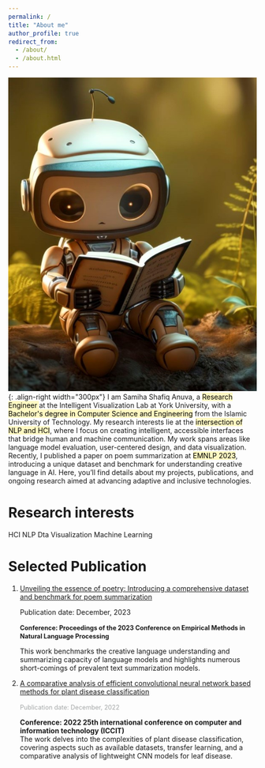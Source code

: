 ```yaml
---
permalink: /
title: "About me"
author_profile: true
redirect_from:
  - /about/
  - /about.html
---
```


![Illustration of learning process of AI](/images/robot2.jpg){: .align-right width="300px"}
I am Samiha Shafiq Anuva, a <span style="background-color: #fff8c2; color: black;"> Research Engineer </span> at the Intelligent Visualization Lab at York University, with a <span style="background-color: #fff8c2; color: black;">Bachelor's degree in Computer Science and Engineering</span> from the Islamic University of Technology. My research interests lie at the <span style="background-color: #fff8c2; color: black;">intersection of NLP and HCI</span>, where I focus on creating intelligent, accessible interfaces that bridge human and machine communication. My work spans areas like language model evaluation, user-centered design, and data visualization. Recently, I published a paper on poem summarization at <span style="background-color: #fff8c2; color: black;">EMNLP 2023</span>, introducing a unique dataset and benchmark for understanding creative language in AI. Here, you’ll find details about my projects, publications, and ongoing research aimed at advancing adaptive and inclusive technologies.

Research interests
======

<i class="fa-solid fa-square" style="font-size: 12px;"> </i>   HCI      <i class="fa-solid fa-square" style="font-size: 12px;"></i>   NLP      <i class="fa-solid fa-square" style="font-size: 12px;"></i>   Dta Visualization     <i class="fa-solid fa-square" style="font-size: 12px;"></i>   Machine Learning


Selected Publication
======

<ol>

<li>
<a href="https://scholar.google.com/citations?hl=en&authuser=2&user=udWuH_YAAAAJ">Unveiling the essence of poetry: Introducing a comprehensive dataset and benchmark for poem summarization</a>  <br/>

<Span style="font-size:90% , color:#a5a8a8">Publication date: December, 2023 </span> <br/>

<Span style="font-size:90%; "> <b>Conference: Proceedings of the 2023 Conference on Empirical Methods in Natural Language Processing </b> </span> <br/>

This work benchmarks the creative language understanding and summarizing capacity of language models
and highlights numerous short-comings of prevalent text summarization models.
</li>

<li>
<a href="https://scholar.google.com/citations?view_op=view_citation&hl=en&user=udWuH_YAAAAJ&authuser=2&citation_for_view=udWuH_YAAAAJ:u5HHmVD_uO8C">A comparative analysis of efficient convolutional neural network based methods for plant disease classification</a> <br/>

<Span style="font-size:90%; color:#a5a8a8"> Publication date: December, 2022 </span> <br/>

<span style="font-size:90%, color:#a5a8a8"> <b>Conference: 2022 25th international conference on computer and information technology (ICCIT) </b> </span> <br/>
The work delves into the complexities of plant disease classification, covering aspects such as available
datasets, transfer learning, and a comparative analysis of lightweight CNN models for leaf disease.
</li>

</ol>


<!-- Site-wide configuration
------
The main configuration file for the site is in the base directory in [_config.yml](https://github.com/academicpages/academicpages.github.io/blob/master/_config.yml), which defines the content in the sidebars and other site-wide features. You will need to replace the default variables with ones about yourself and your site's github repository. The configuration file for the top menu is in [_data/navigation.yml](https://github.com/academicpages/academicpages.github.io/blob/master/_data/navigation.yml). For example, if you don't have a portfolio or blog posts, you can remove those items from that navigation.yml file to remove them from the header.

Create content & metadata
------
For site content, there is one markdown file for each type of content, which are stored in directories like _publications, _talks, _posts, _teaching, or _pages. For example, each talk is a markdown file in the [_talks directory](https://github.com/academicpages/academicpages.github.io/tree/master/_talks). At the top of each markdown file is structured data in YAML about the talk, which the theme will parse to do lots of cool stuff. The same structured data about a talk is used to generate the list of talks on the [Talks page](https://academicpages.github.io/talks), each [individual page](https://academicpages.github.io/talks/2012-03-01-talk-1) for specific talks, the talks section for the [CV page](https://academicpages.github.io/cv), and the [map of places you've given a talk](https://academicpages.github.io/talkmap.html) (if you run this [python file](https://github.com/academicpages/academicpages.github.io/blob/master/talkmap.py) or [Jupyter notebook](https://github.com/academicpages/academicpages.github.io/blob/master/talkmap.ipynb), which creates the HTML for the map based on the contents of the _talks directory).

**Markdown generator**

The repository includes [a set of Jupyter notebooks](https://github.com/academicpages/academicpages.github.io/tree/master/markdown_generator
) that converts a CSV containing structured data about talks or presentations into individual markdown files that will be properly formatted for the Academic Pages template. The sample CSVs in that directory are the ones I used to create my own personal website at stuartgeiger.com. My usual workflow is that I keep a spreadsheet of my publications and talks, then run the code in these notebooks to generate the markdown files, then commit and push them to the GitHub repository.

How to edit your site's GitHub repository
------
Many people use a git client to create files on their local computer and then push them to GitHub's servers. If you are not familiar with git, you can directly edit these configuration and markdown files directly in the github.com interface. Navigate to a file (like [this one](https://github.com/academicpages/academicpages.github.io/blob/master/_talks/2012-03-01-talk-1.md) and click the pencil icon in the top right of the content preview (to the right of the "Raw | Blame | History" buttons). You can delete a file by clicking the trashcan icon to the right of the pencil icon. You can also create new files or upload files by navigating to a directory and clicking the "Create new file" or "Upload files" buttons.

Example: editing a markdown file for a talk
![Editing a markdown file for a talk](/images/editing-talk.png)

For more info
------
More info about configuring Academic Pages can be found in [the guide](https://academicpages.github.io/markdown/), the [growing wiki](https://github.com/academicpages/academicpages.github.io/wiki), and you can always [ask a question on GitHub](https://github.com/academicpages/academicpages.github.io/discussions). The [guides for the Minimal Mistakes theme](https://mmistakes.github.io/minimal-mistakes/docs/configuration/) (which this theme was forked from) might also be helpful. -->
